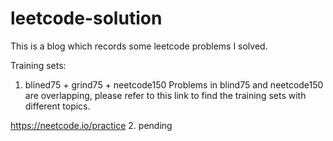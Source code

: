 # leetcode-solution

This is a blog which records some leetcode problems I solved.

Training sets:

1. blined75 + grind75 + neetcode150
Problems in blind75 and neetcode150 are overlapping, please refer to this link to find the training sets with different topics.

https://neetcode.io/practice
2. pending
